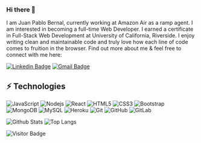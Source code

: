 ### Hi there 👋

I am Juan Pablo Bernal, currently working at Amazon Air as a ramp agent.  I am interested in becoming a full-time Web Developer.  I earned a certificate in Full-Stack Web Development at University of California, Riverside.  I enjoy writing clean and maintainable code and truly love how each line of code comes to fruition in the browser.  Find out more about me & feel free to connect with me here:

[![Linkedin Badge](https://img.shields.io/badge/-bernal-juan-blue?style=flat-square&logo=Linkedin&logoColor=white&link=https://www.linkedin.com/in/bernal-juan/)](https://www.linkedin.com/in/bernal-juan/)
[![Gmail Badge](https://img.shields.io/badge/-bernal1307@gmail.com-c14438?style=flat-square&logo=Gmail&logoColor=white&link=mailto:bernal1307@gmail.com)](mailto:bernal1307@gmail.com)

## ⚡ Technologies

![JavaScript](https://img.shields.io/badge/-JavaScript-black?style=flat-square&logo=javascript)
![Nodejs](https://img.shields.io/badge/-Nodejs-black?style=flat-square&logo=Node.js)
![React](https://img.shields.io/badge/-React-black?style=flat-square&logo=react)
![HTML5](https://img.shields.io/badge/-HTML5-E34F26?style=flat-square&logo=html5&logoColor=white)
![CSS3](https://img.shields.io/badge/-CSS3-1572B6?style=flat-square&logo=css3)
![Bootstrap](https://img.shields.io/badge/-Bootstrap-563D7C?style=flat-square&logo=bootstrap)
![MongoDB](https://img.shields.io/badge/-MongoDB-black?style=flat-square&logo=mongodb)
![MySQL](https://img.shields.io/badge/-MySQL-black?style=flat-square&logo=mysql)
![Heroku](https://img.shields.io/badge/-Heroku-430098?style=flat-square&logo=heroku)
![Git](https://img.shields.io/badge/-Git-black?style=flat-square&logo=git)
![GitHub](https://img.shields.io/badge/-GitHub-181717?style=flat-square&logo=github)
![GitLab](https://img.shields.io/badge/-GitLab-FCA121?style=flat-square&logo=gitlab)

![Github Stats](https://github-readme-stats.vercel.app/api?username=JPablo73&count_private=true&show_icons=true&include_all_commits=true)
![Top Langs](https://github-readme-stats.vercel.app/api/top-langs/?username=JPablo73&hide=TeX&layout=compact)

![Visitor Badge](https://visitor-badge.laobi.icu/badge?page_id=JPablo73.JPablo73)
